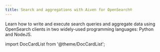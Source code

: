 ```yaml
---
title: Search and aggregations with Aiven for OpenSearch®
---
```


Learn how to write and execute search queries and aggregate data using
OpenSearch clients in two widely-used programming languages: Python and
NodeJS.

import DocCardList from '@theme/DocCardList';

<DocCardList />
